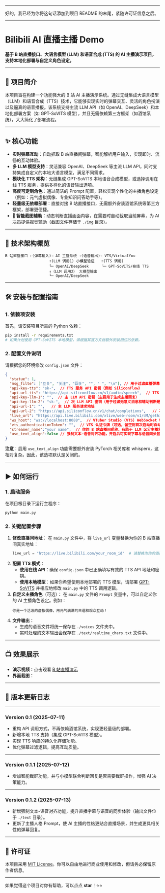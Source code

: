 -----

好的，我已经为你将这句话添加到项目 README 的末尾，紧随许可证信息之后。

-----

# Bilibili AI 直播主播 Demo

**基于 B 站直播接口、大语言模型 (LLM) 和语音合成 (TTS) 的 AI 主播演示项目，支持本地化部署与自定义角色设定。**

-----

## 📌 项目简介

本项目旨在构建一个功能强大的 B 站 AI 主播演示系统。通过无缝集成大语言模型（LLM）和语音合成（TTS）技术，它能够实现实时的弹幕交互、灵活的角色扮演以及逼真的语音播报。该系统支持主流 LLM API（如 OpenAI、DeepSeek）和本地化部署方案（如 GPT-SoVITS 模型），并且无需依赖第三方框架（如酒馆系统），大大简化了部署流程。

-----

## ✨ 核心功能

  * **实时弹幕互动**：自动抓取 B 站直播间弹幕，智能解析用户输入，实现即时、流畅的互动体验。
  * **多 LLM 模型支持**：灵活兼容 OpenAI、DeepSeek 等主流 LLM API，同时支持集成自定义的本地大语言模型，满足不同需求。
  * **模块化 TTS 架构**：无缝集成 GPT-SoVITS 本地语音合成模型，或选择调用在线 TTS 服务，提供多样化的语音输出选项。
  * **高度可定制角色**：通过简洁的 Prompt 配置，轻松实现个性化的主播角色设定（例如：元气虚拟偶像、专业知识问答助手等）。
  * **轻量级无依赖部署**：直接对接 B 站直播接口，无需额外安装酒馆系统等第三方框架，部署更便捷。
  * **📸 智能截图辅助**：动态判断直播画面内容，在需要时自动截取当前屏幕，为 AI 决策提供视觉辅助（截图文件存储于 `./img` 目录）。

-----

## 🧠 技术架构概览

```
B 站直播接口 ←(弹幕输入)→ AI 主播系统 →(语音输出)→ VTS/VirtualYou  
                    ↑(LLM 调用1) 小模型验证   ↑(TTS 调用)  
                    └─ OpenAI/DeepSeek      └─ GPT-SoVITS/在线 TTS  
                    ↑（LLM 调用2） 大模型输出
                    └─ OpenAI/DeepSeek
```

-----

## 🛠️ 安装与配置指南

### 1\. 依赖项安装

首先，请安装项目所需的 Python 依赖：

```bash
pip install -r requirements.txt
# 如果计划使用 GPT-SoVITS 本地模型，请根据其官方文档额外安装相应的依赖。
```

### 2\. 配置文件说明

请根据您的环境修改 `config.json` 文件：

```json
{
  "statue": 1,
  "msg_filte": ["互关", "关注", "回关", "", " ", "\n"], // 用于过滤直播弹幕中的敏感或无意义关键词
  "api-key-tts": "sk-",  // TTS 服务 API 密钥（例如 SiliconFlow）
  "api-url-tts": "https://api.siliconflow.cn/v1/audio/speech",  // TTS 服务请求地址
  "api-key-llm-1": "",  // 主 LLM API 密钥（主要用于生成主播回复）
  "api-key-llm-2": "sk-",  // 次 LLM API 密钥（用于过滤无意义消息和辅助判断是否需要截屏）
  "api-url-1": "",   // 主 LLM 服务请求地址
  "api-url-2": "https://api.siliconflow.cn/v1/chat/completions",   // 次 LLM 服务请求地址
  "live_url": "https://api.live.bilibili.com/xlive/web-room/v1/dM/gethistory?roomid=YOURID&room_type=0",  // 将 YOURID 替换为你的 B 站直播间 ID
  "ws_host": "ws://localhost:8088",  // VTuber Studio (VTS) WebSocket 地址
  "vts_authenticationToken": "",  // VTS 认证令牌（可选，留空则首次启动时自动获取）
  "streamer_name":"your name",  // 你的 B 站直播间昵称，有助于 LLM 区分主播和观众
  "use_text_align":false // 强制文本-语音对齐功能，开启后可实现字幕与语音同步显示（需额外安装 torch 和 whisperx）
}
```

**注意**：启用 `use_text_align` 功能需要额外安装 PyTorch 相关库和 whisperx，这相对复杂。因此，该选项默认是关闭的。

-----

## ▶️ 如何运行

### 1\. 启动服务

在项目根目录下运行主程序：

```bash
python main.py
```

### 2\. 关键配置步骤

1.  **修改直播间地址**：
    在 `main.py` 文件中，将 `live_url` 变量替换为你的 B 站直播间真实地址：
    ```python
    live_url = "https://live.bilibili.com/your_room_id"  # 请替换为你的直播间地址
    ```
2.  **配置 TTS 模式**：
      * **使用在线 API**：确保 `config.json` 中已正确填写有效的 TTS API 地址和密钥。
      * **使用本地模型**：如果你希望使用本地部署的 TTS 模型，请部署 [GPT-SoVITS](https://github.com/RVC-Boss/GPT-SoVITS) 并相应地修改 `main.py` 中的 TTS 调用逻辑。
3.  **自定义主播角色**（可选）：
    在 `main.py` 文件的 `Prompt` 变量中，可以自定义你的 AI 主播角色设定。例如：
    ```text
    你是一个活泼的虚拟偶像，用元气满满的日语和观众互动！
    ```
4.  **文件输出**：
      * 生成的语音文件将统一保存在 `./voices` 文件夹中。
      * 实时处理的文本输出会保存在 `./text/realtime_chars.txt` 文件中。

-----

## 📺 效果展示

  * **演示视频**：点击观看 [B 站直播演示](https://www.bilibili.com/video/BV1EDLhzCE9x/)
  * **界面截图**：

-----

## 🧪 版本更新日志

-----

### Version 0.1 (2025-07-11)

  * 重构 API 调用方式，不再依赖酒馆系统，实现更轻量级的部署。
  * 新增本地 TTS 支持（集成 GPT-SoVITS 模型）。
  * 实现 TTS 响应的持久化存储功能。
  * 优化弹幕过滤逻辑，提高互动质量。

-----

### Version 0.1.1 (2025-07-12)

  * 增加智能截屏功能，并与小模型联合判断回复是否需要截屏操作，增强 AI 决策能力。

-----

### Version 0.1.2 (2025-07-13)

  * 新增强制文本-语音对齐功能，提升直播字幕与语音的同步体验（输出文件位于 `./text` 目录）。
  * 更新了主播人格 Prompt，使 AI 主播的性格更贴合直播场景，并生成更具相关性的弹幕回复。

-----

## 📜 许可证

本项目采用 [MIT License](https://github.com/yourusername/bilibili-ai-live-demo/blob/main/LICENSE)。你可以自由地进行商业使用和修改，但请务必保留原作者信息。

-----

如果觉得这个项目对你有帮助，可以点点 **star**！⭐⭐